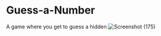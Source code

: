 # Guess-a-Number
A game where you get to guess a hidden
![Screenshot (175)](https://user-images.githubusercontent.com/103757525/208948055-ccbb18ce-6ca8-4776-95ac-94bd7cfac720.png)
